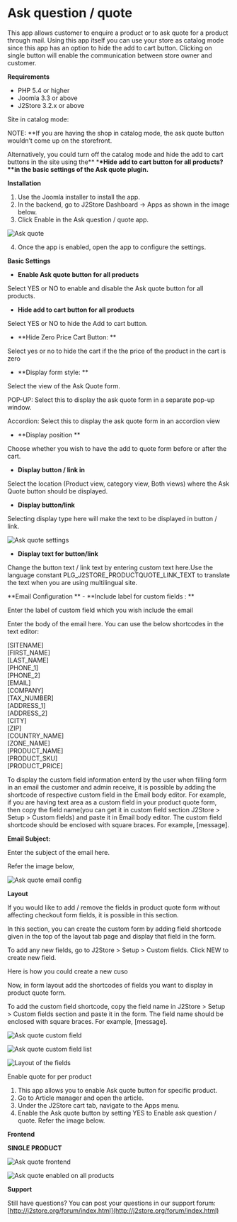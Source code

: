 # Ask question / quote

This app allows customer to enquire a product or to ask quote for a product through mail. Using this app itself you can use your store as catalog mode since this app has an option to hide the add to cart button. Clicking on single button will enable the communication between store owner and customer.

**Requirements**

* PHP 5.4 or higher
* Joomla 3.3 or above
* J2Store 3.2.x or above

Site in catalog mode:

NOTE: \*\*If you are having the shop in catalog mode, the ask quote button wouldn’t come up on the storefront.

Alternatively, you could turn off the catalog mode and hide the add to cart buttons in the site using the\*\* \***\*Hide add to cart button for all products? \*\*in the basic settings of the Ask quote plugin.**

**Installation**

1. Use the Joomla installer to install the app.
2. In the backend, go to J2Store Dashboard -&gt; Apps as shown in the image below.
3. Click Enable in the Ask question / quote app.

![Ask quote](https://raw.githubusercontent.com/j2store/doc-images/master/apps/ask-quote/ask-quote-dashboard.png)

4. Once the app is enabled, open the app to configure the settings.

**Basic Settings**

* **Enable Ask quote button for all products**

Select YES or NO to enable and disable the Ask quote button for all products.

* **Hide add to cart button for all products**

Select YES or NO to hide the Add to cart button.

* \*\*Hide Zero Price Cart Button: \*\*

Select yes or no to hide the cart if the the price of the product in the cart is zero

* \*\*Display form style: \*\*

Select the view of the Ask Quote form.

POP-UP: Select this to display the ask quote form in a separate pop-up window.

Accordion: Select this to display the ask quote form in an accordion view

* \*\*Display position \*\*

Choose whether you wish to have the add to quote form before or after the cart.

* **Display button / link in**

Select the location \(Product view, category view, Both views\) where the Ask Quote button should be displayed.

* **Display button/link**

Selecting display type here will make the text to be displayed in button / link.

![Ask quote settings](https://raw.githubusercontent.com/j2store/doc-images/master/apps/ask-quote/ask-quote-settings.png)

* **Display text for button/link**

Change the button text / link text by entering custom text here.Use the language constant PLG_J2STORE_PRODUCTQUOTE_LINK_TEXT to translate the text when you are using multilingual site.

\*\*Email Configuration \*\* - \*\*Include label for custom fields : \*\*

Enter the label of custom field which you wish include the email

Enter the body of the email here. You can use the below shortcodes in the text editor:

\[SITENAME\]  
 \[FIRST\_NAME\]  
 \[LAST\_NAME\]  
 \[PHONE\_1\]  
 \[PHONE\_2\]  
 \[EMAIL\]  
 \[COMPANY\]  
 \[TAX\_NUMBER\]  
 \[ADDRESS\_1\]  
 \[ADDRESS\_2\]  
 \[CITY\]  
 \[ZIP\]  
 \[COUNTRY\_NAME\]  
 \[ZONE\_NAME\]  
 \[PRODUCT\_NAME\]  
 \[PRODUCT\_SKU\]  
 \[PRODUCT\_PRICE\]  


To display the custom field information enterd by the user when filling form in an email the customer and admin receive, it is possible by adding the shortcode of respective custom field in the Email body editor. For example, if you are having text area as a custom field in your product quote form, then copy the field name\(you can get it in custom field section J2Store &gt; Setup &gt; Custom fields\) and paste it in Email body editor. The custom field shortcode should be enclosed with square braces. For example, \[message\].

**Email Subject:**

Enter the subject of the email here.

 Refer the image below,

![Ask quote email config](https://raw.githubusercontent.com/j2store/doc-images/master/apps/ask-quote/ask-quote-email-config.png)

**Layout**

If you would like to add / remove the fields in product quote form without affecting checkout form fields, it is possible in this section.

In this section, you can create the custom form by adding field shortcode given in the top of the layout tab page and display that field in the form.

To add any new fields, go to J2Store &gt; Setup &gt; Custom fields. Click NEW to create new field.

Here is how you could create a new cuso

Now, in form layout add the shortcodes of fields you want to display in product quote form.

To add the custom field shortcode, copy the field name in J2Store &gt; Setup &gt; Custom fields section and paste it in the form. The field name should be enclosed with square braces. For example, \[message\].

  

![Ask quote custom field](https://raw.githubusercontent.com/j2store/doc-images/master/apps/ask-quote/ask-quote-custom-field.png)

![Ask quote custom field list](https://raw.githubusercontent.com/j2store/doc-images/master/apps/ask-quote/ask-quote-cust-fiel-list.png)

![Layout of the fields](https://raw.githubusercontent.com/j2store/doc-images/master/apps/ask-quote/ask-quote-layout.png)



Enable quote for per product

1. This app allows you to enable Ask quote button for specific product.
2. Go to Article manager and open the article.
3. Under the J2Store cart tab, navigate to the Apps menu.
4. Enable the Ask quote button by setting YES to Enable ask question / quote. Refer the image below.

**Frontend**

**SINGLE PRODUCT**

  

![Ask quote frontend](https://raw.githubusercontent.com/j2store/doc-images/master/apps/ask-quote/ask-quote-frontend.png)

![Ask quote enabled on all products](https://raw.githubusercontent.com/j2store/doc-images/master/apps/ask-quote/ask-quote-all-pro-front.png)



**Support**

Still have questions? You can post your questions in our support forum: [http://j2store.org/forum/index.html](http://j2store.org/forum/index.html)

